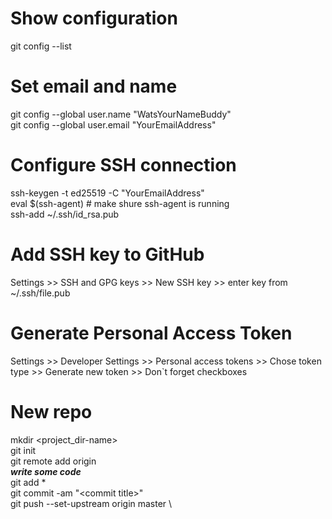 # Show configuration
git config --list

# Set email and name
git config --global user.name "WatsYourNameBuddy" \
git config --global user.email "YourEmailAddress"

# Configure SSH connection
ssh-keygen -t ed25519 -C "YourEmailAddress" \
eval $(ssh-agent) # make shure ssh-agent is running \
ssh-add ~/.ssh/id_rsa.pub

# Add SSH key to GitHub
Settings >> SSH and GPG keys >> New SSH key >> enter key from ~/.ssh/file.pub

# Generate Personal Access Token
Settings >> Developer Settings >> Personal access tokens >> 
Chose token type >> Generate new token >> Don`t forget checkboxes

# New repo
mkdir <project_dir-name> \
git init \
git remote add origin <remote repo URL> \
***write some code*** \
git add * \
git commit -am "\<commit title\>" \
git push --set-upstream origin master \



